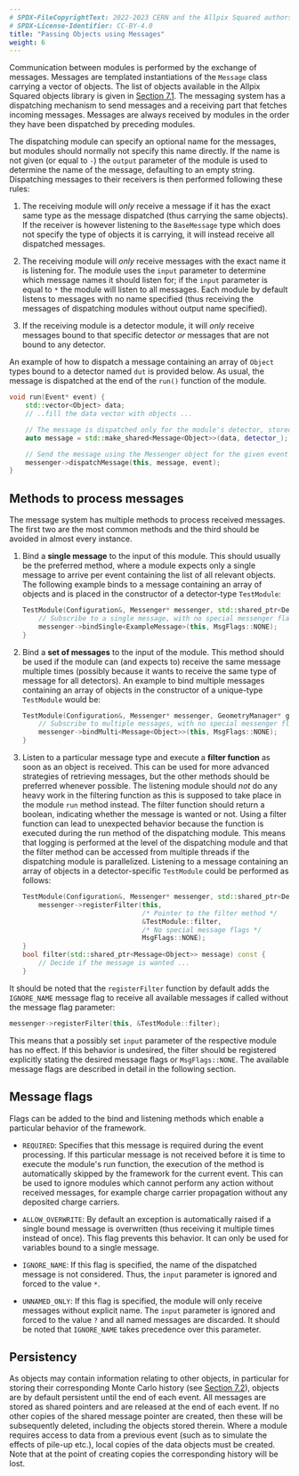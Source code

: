 ```yaml
---
# SPDX-FileCopyrightText: 2022-2023 CERN and the Allpix Squared authors
# SPDX-License-Identifier: CC-BY-4.0
title: "Passing Objects using Messages"
weight: 6
---
```


Communication between modules is performed by the exchange of messages. Messages are templated instantiations of the
`Message` class carrying a vector of objects. The list of objects available in the Allpix Squared objects library is given in
[Section 7.1](../07_objects/01_object_types.md). The messaging system has a dispatching mechanism to send messages and a
receiving part that fetches incoming messages. Messages are always received by modules in the order they have been dispatched
by preceding modules.

The dispatching module can specify an optional name for the messages, but modules should normally not specify this name
directly. If the name is not given (or equal to `-`) the `output` parameter of the module is used to determine the name of
the message, defaulting to an empty string. Dispatching messages to their receivers is then performed following these rules:

1.  The receiving module will *only* receive a message if it has the exact same type as the message dispatched (thus carrying
    the same objects). If the receiver is however listening to the `BaseMessage` type which does not specify the type of
    objects it is carrying, it will instead receive all dispatched messages.

2.  The receiving module will *only* receive messages with the exact name it is listening for. The module uses the `input`
    parameter to determine which message names it should listen for; if the `input` parameter is equal to `*` the module will
    listen to all messages. Each module by default listens to messages with no name specified (thus receiving the messages of
    dispatching modules without output name specified).

3.  If the receiving module is a detector module, it will *only* receive messages bound to that specific detector *or*
    messages that are not bound to any detector.

An example of how to dispatch a message containing an array of `Object` types bound to a detector named `dut` is provided
below. As usual, the message is dispatched at the end of the `run()` function of the module.

```cpp
void run(Event* event) {
    std::vector<Object> data;
    // ..fill the data vector with objects ...

    // The message is dispatched only for the module's detector, stored in "detector_"
    auto message = std::make_shared<Message<Object>>(data, detector_);

    // Send the message using the Messenger object for the given event
    messenger->dispatchMessage(this, message, event);
}
```

## Methods to process messages

The message system has multiple methods to process received messages. The first two are the most common methods and the third
should be avoided in almost every instance.

1.  Bind a **single message** to the input of this module. This should usually be the preferred method, where a module
    expects only a single message to arrive per event containing the list of all relevant objects. The following example
    binds to a message containing an array of objects and is placed in the constructor of a detector-type `TestModule`:

    ```cpp
    TestModule(Configuration&, Messenger* messenger, std::shared_ptr<Detector>) {
        // Subscribe to a single message, with no special messenger flags
        messenger->bindSingle<ExampleMessage>(this, MsgFlags::NONE);
    }
    ```

2.  Bind a **set of messages** to the input of the module. This method should be used if the module can (and expects to)
    receive the same message multiple times (possibly because it wants to receive the same type of message for all
    detectors). An example to bind multiple messages containing an array of objects in the constructor of a unique-type
    `TestModule` would be:

    ```cpp
    TestModule(Configuration&, Messenger* messenger, GeometryManager* geo_manager) {
        // Subscribe to multiple messages, with no special messenger flags
        messenger->bindMulti<Message<Object>>(this, MsgFlags::NONE);
    }
    ```

3.  Listen to a particular message type and execute a **filter function** as soon as an object is received. This can be used
    for more advanced strategies of retrieving messages, but the other methods should be preferred whenever possible. The
    listening module should *not* do any heavy work in the filtering function as this is supposed to take place in the module
    `run` method instead. The filter function should return a boolean, indicating whether the message is wanted or not. Using
    a filter function can lead to unexpected behavior because the function is executed during the run method of the
    dispatching module. This means that logging is performed at the level of the dispatching module and that the filter
    method can be accessed from multiple threads if the dispatching module is parallelized. Listening to a message containing
    an array of objects in a detector-specific `TestModule` could be performed as follows:

    ```cpp
    TestModule(Configuration&, Messenger* messenger, std::shared_ptr<Detector>) {
        messenger->registerFilter(this,
                                  /* Pointer to the filter method */
                                  &TestModule::filter,
                                  /* No special message flags */
                                  MsgFlags::NONE);
    }
    bool filter(std::shared_ptr<Message<Object>> message) const {
        // Decide if the message is wanted ...
    }
    ```

It should be noted that the `registerFilter` function by default adds the `IGNORE_NAME` message flag to receive all available
messages if called without the message flag parameter:

```cpp
messenger->registerFilter(this, &TestModule::filter);
```

This means that a possibly set `input` parameter of the respective module has no effect. If this behavior is undesired, the
filter should be registered explicitly stating the desired message flags or `MsgFlags::NONE`. The available message flags are
described in detail in the following section.

## Message flags

Flags can be added to the bind and listening methods which enable a particular behavior of the framework.

- `REQUIRED`:
  Specifies that this message is required during the event processing. If this particular message is not received before it
  is time to execute the module's run function, the execution of the method is automatically skipped by the framework for
  the current event. This can be used to ignore modules which cannot perform any action without received messages, for
  example charge carrier propagation without any deposited charge carriers.

- `ALLOW_OVERWRITE`:
  By default an exception is automatically raised if a single bound message is overwritten (thus receiving it multiple
  times instead of once). This flag prevents this behavior. It can only be used for variables bound to a single message.

- `IGNORE_NAME`:
  If this flag is specified, the name of the dispatched message is not considered. Thus, the `input` parameter is ignored
  and forced to the value `*`.

- `UNNAMED_ONLY`:
  If this flag is specified, the module will only receive messages without explicit name. The `input` parameter is ignored
  and forced to the value `?` and all named messages are discarded. It should be noted that `IGNORE_NAME` takes precedence
  over this parameter.

## Persistency

As objects may contain information relating to other objects, in particular for storing their corresponding Monte Carlo
history (see [Section 7.2](../07_objects/02_object_history.md)), objects are by default persistent until the end of each
event. All messages are stored as shared pointers and are released at the end of each event. If no other copies of the shared
message pointer are created, then these will be subsequently deleted, including the objects stored therein. Where a module
requires access to data from a previous event (such as to simulate the effects of pile-up etc.), local copies of the data
objects must be created. Note that at the point of creating copies the corresponding history will be lost.
